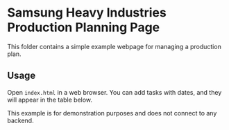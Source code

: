 # Samsung Heavy Industries Production Planning Page

This folder contains a simple example webpage for managing a production plan.

## Usage

Open `index.html` in a web browser. You can add tasks with dates, and they will appear in the table below.

This example is for demonstration purposes and does not connect to any backend.
